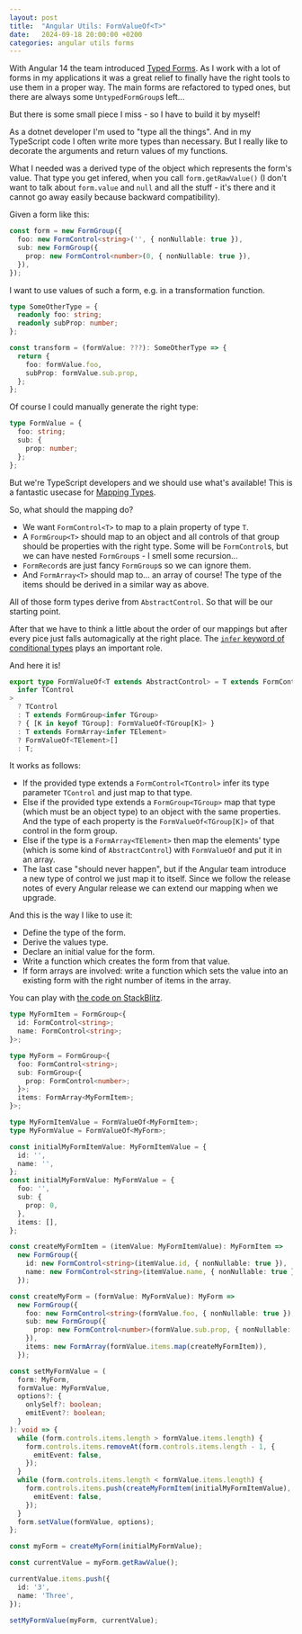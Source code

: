```yaml
---
layout: post
title:  "Angular Utils: FormValueOf<T>"
date:   2024-09-18 20:00:00 +0200
categories: angular utils forms
---
```


With Angular 14 the team introduced [Typed Forms](https://angular.dev/guide/forms/typed-forms).
As I work with a lot of forms in my applications it was a great relief to finally have the right tools to use them in a proper way.
The main forms are refactored to typed ones, but there are always some `UntypedFormGroup`s left...

But there is some small piece I miss - so I have to build it by myself!

As a dotnet developer I'm used to "type all the things".
And in my TypeScript code I often write more types than necessary.
But I really like to decorate the arguments and return values of my functions.

What I needed was a derived type of the object which represents the form's value.
That type you get infered, when you call `form.getRawValue()`
(I don't want to talk about `form.value` and `null` and all the stuff - it's there and it cannot go away easily because backward compatibility).

Given a form like this:

```typescript
const form = new FormGroup({
  foo: new FormControl<string>('', { nonNullable: true }),
  sub: new FormGroup({
    prop: new FormControl<number>(0, { nonNullable: true }),
  }),
});
```

I want to use values of such a form, e.g. in a transformation function.

```typescript
type SomeOtherType = {
  readonly foo: string;
  readonly subProp: number;
};

const transform = (formValue: ???): SomeOtherType => {
  return {
    foo: formValue.foo,
    subProp: formValue.sub.prop,
  };
};
```

Of course I could manually generate the right type:

```typescript
type FormValue = {
  foo: string;
  sub: {
    prop: number;
  };
};
```

But we're TypeScript developers and we should use what's available!
This is a fantastic usecase for [Mapping Types](https://www.typescriptlang.org/docs/handbook/2/mapped-types.html).

So, what should the mapping do?

- We want `FormControl<T>` to map to a plain property of type `T`.
- A `FormGroup<T>` should map to an object and all controls of that group should be properties with the right type.
  Some will be `FormControl`s, but we can have nested `FormGroup`s - I smell some recursion...
- `FormRecord`s are just fancy `FormGroup`s so we can ignore them.
- And `FormArray<T>` should map to... an array of course!
  The type of the items should be derived in a similar way as above.

All of those form types derive from `AbstractControl`.
So that will be our starting point.

After that we have to think a little about the order of our mappings but after every pice just falls automagically at the right place.
The [`infer` keyword of conditional types](https://www.typescriptlang.org/docs/handbook/2/conditional-types.html) plays an important role.

And here it is!

```typescript
export type FormValueOf<T extends AbstractControl> = T extends FormControl<
  infer TControl
>
  ? TControl
  : T extends FormGroup<infer TGroup>
  ? { [K in keyof TGroup]: FormValueOf<TGroup[K]> }
  : T extends FormArray<infer TElement>
  ? FormValueOf<TElement>[]
  : T;
```

It works as follows:

- If the provided type extends a `FormControl<TControl>` infer its type parameter `TControl` and just map to that type.
- Else if the provided type extends a `FormGroup<TGroup>` map that type (which must be an object type) to an object with the same properties.
  And the type of each property is the `FormValueOf<TGroup[K]>` of that control in the form group.
- Else if the type is a `FormArray<TElement>` then map the elements' type (which is some kind of `AbstractControl`) with `FormValueOf` and put it in an array.
- The last case "should never happen", but if the Angular team introduce a new type of control we just map it to itself.
  Since we follow the release notes of every Angular release we can extend our mapping when we upgrade.

And this is the way I like to use it:

- Define the type of the form.
- Derive the values type.
- Declare an initial value for the form.
- Write a function which creates the form from that value.
- If form arrays are involved: write a function which sets the value into an existing form with the right number of items in the array.

You can play with [the code on StackBlitz](https://stackblitz.com/edit/stackblitz-starters-oaqfkh?file=src%2Fforms-utils.ts).

```typescript
type MyFormItem = FormGroup<{
  id: FormControl<string>;
  name: FormControl<string>;
}>;

type MyForm = FormGroup<{
  foo: FormControl<string>;
  sub: FormGroup<{
    prop: FormControl<number>;
  }>;
  items: FormArray<MyFormItem>;
}>;

type MyFormItemValue = FormValueOf<MyFormItem>;
type MyFormValue = FormValueOf<MyForm>;

const initialMyFormItemValue: MyFormItemValue = {
  id: '',
  name: '',
};
const initialMyFormValue: MyFormValue = {
  foo: '',
  sub: {
    prop: 0,
  },
  items: [],
};

const createMyFormItem = (itemValue: MyFormItemValue): MyFormItem =>
  new FormGroup({
    id: new FormControl<string>(itemValue.id, { nonNullable: true }),
    name: new FormControl<string>(itemValue.name, { nonNullable: true }),
  });

const createMyForm = (formValue: MyFormValue): MyForm =>
  new FormGroup({
    foo: new FormControl<string>(formValue.foo, { nonNullable: true }),
    sub: new FormGroup({
      prop: new FormControl<number>(formValue.sub.prop, { nonNullable: true }),
    }),
    items: new FormArray(formValue.items.map(createMyFormItem)),
  });

const setMyFormValue = (
  form: MyForm,
  formValue: MyFormValue,
  options?: {
    onlySelf?: boolean;
    emitEvent?: boolean;
  }
): void => {
  while (form.controls.items.length > formValue.items.length) {
    form.controls.items.removeAt(form.controls.items.length - 1, {
      emitEvent: false,
    });
  }
  while (form.controls.items.length < formValue.items.length) {
    form.controls.items.push(createMyFormItem(initialMyFormItemValue), {
      emitEvent: false,
    });
  }
  form.setValue(formValue, options);
};

const myForm = createMyForm(initialMyFormValue);

const currentValue = myForm.getRawValue();

currentValue.items.push({
  id: '3',
  name: 'Three',
});

setMyFormValue(myForm, currentValue);
```
